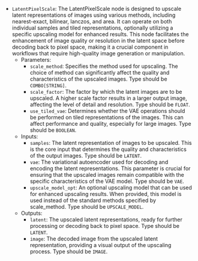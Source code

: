 - `LatentPixelScale`: The LatentPixelScale node is designed to upscale latent representations of images using various methods, including nearest-exact, bilinear, lanczos, and area. It can operate on both individual samples and tiled representations, optionally utilizing a specific upscaling model for enhanced results. This node facilitates the enhancement of image quality or resolution in the latent space before decoding back to pixel space, making it a crucial component in workflows that require high-quality image generation or manipulation.
    - Parameters:
        - `scale_method`: Specifies the method used for upscaling. The choice of method can significantly affect the quality and characteristics of the upscaled images. Type should be `COMBO[STRING]`.
        - `scale_factor`: The factor by which the latent images are to be upscaled. A higher scale factor results in a larger output image, affecting the level of detail and resolution. Type should be `FLOAT`.
        - `use_tiled_vae`: Determines whether the VAE operations should be performed on tiled representations of the images. This can affect performance and quality, especially for large images. Type should be `BOOLEAN`.
    - Inputs:
        - `samples`: The latent representation of images to be upscaled. This is the core input that determines the quality and characteristics of the output images. Type should be `LATENT`.
        - `vae`: The variational autoencoder used for decoding and encoding the latent representations. This parameter is crucial for ensuring that the upscaled images remain compatible with the specific characteristics of the VAE model. Type should be `VAE`.
        - `upscale_model_opt`: An optional upscaling model that can be used for enhanced upscaling results. When provided, this model is used instead of the standard methods specified by scale_method. Type should be `UPSCALE_MODEL`.
    - Outputs:
        - `latent`: The upscaled latent representations, ready for further processing or decoding back to pixel space. Type should be `LATENT`.
        - `image`: The decoded image from the upscaled latent representation, providing a visual output of the upscaling process. Type should be `IMAGE`.
